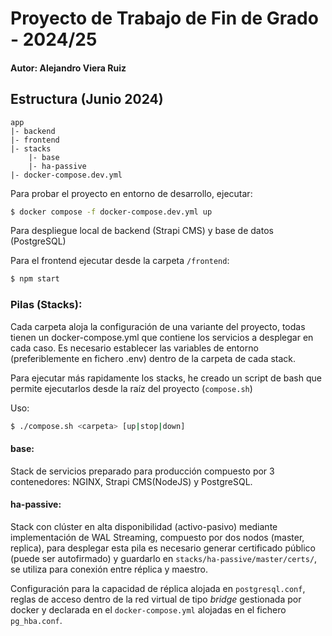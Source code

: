 # Proyecto de Trabajo de Fin de Grado - 2024/25

#### Autor: Alejandro Viera Ruiz

## Estructura (Junio 2024)

```
app
|- backend
|- frontend
|- stacks
    |- base
    |- ha-passive
|- docker-compose.dev.yml
```

Para probar el proyecto en entorno de desarrollo, ejecutar:
```bash
$ docker compose -f docker-compose.dev.yml up
```

Para despliegue local de backend (Strapi CMS) y base de datos (PostgreSQL)

Para el frontend ejecutar desde la carpeta ``/frontend``:
```bash
$ npm start
```

### Pilas (Stacks):

Cada carpeta aloja la configuración de una variante del proyecto, todas tienen un docker-compose.yml que contiene los servicios a desplegar en cada caso. Es necesario establecer las variables de entorno (preferiblemente en fichero .env) dentro de la carpeta de cada stack.

Para ejecutar más rapidamente los stacks, he creado un script de bash que permite ejecutarlos desde la raíz del proyecto (``compose.sh``)

Uso:
```bash
$ ./compose.sh <carpeta> [up|stop|down]
```

#### base:

Stack de servicios preparado para producción compuesto por 3 contenedores: NGINX, Strapi CMS(NodeJS) y PostgreSQL. 

#### ha-passive:

Stack con clúster en alta disponibilidad (activo-pasivo) mediante implementación de WAL Streaming, compuesto por dos nodos (master, replica), para desplegar esta pila es necesario generar certificado público (puede ser autofirmado) y guardarlo en ``stacks/ha-passive/master/certs/``, se utiliza para conexión entre réplica y maestro.

Configuración para la capacidad de réplica alojada en ``postgresql.conf``, reglas de acceso dentro de la red virtual de tipo *bridge* gestionada por docker y declarada en el ``docker-compose.yml`` alojadas en el fichero ``pg_hba.conf``.